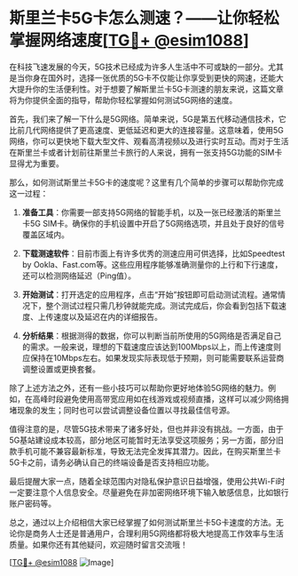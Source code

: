 # 斯里兰卡5G卡怎么测速？——让你轻松掌握网络速度[[TG💪+ @esim1088](https://t.me/s/esim1088)]

在科技飞速发展的今天，5G技术已经成为许多人生活中不可或缺的一部分。尤其是当你身在国外时，选择一张优质的5G卡不仅能让你享受到更快的网速，还能大大提升你的生活便利性。对于想要了解斯里兰卡5G卡测速的朋友来说，这篇文章将为你提供全面的指导，帮助你轻松掌握如何测试5G网络的速度。

首先，我们来了解一下什么是5G网络。简单来说，5G是第五代移动通信技术，它比前几代网络提供了更高速度、更低延迟和更大的连接容量。这意味着，使用5G网络，你可以更快地下载大型文件、观看高清视频以及进行实时互动。而对于生活在斯里兰卡或者计划前往斯里兰卡旅行的人来说，拥有一张支持5G功能的SIM卡显得尤为重要。

那么，如何测试斯里兰卡5G卡的速度呢？这里有几个简单的步骤可以帮助你完成这一过程：

1. **准备工具**：你需要一部支持5G网络的智能手机，以及一张已经激活的斯里兰卡5G SIM卡。确保你的手机设置中开启了5G网络选项，并且处于良好的信号覆盖区域内。

2. **下载测速软件**：目前市面上有许多优秀的测速应用可供选择，比如Speedtest by Ookla、Fast.com等。这些应用程序能够准确测量你的上行和下行速度，还可以检测网络延迟（Ping值）。

3. **开始测试**：打开选定的应用程序，点击“开始”按钮即可启动测试流程。通常情况下，整个测试过程只需几秒钟就能完成。测试完成后，你会看到包括下载速度、上传速度以及延迟在内的详细报告。

4. **分析结果**：根据测得的数据，你可以判断当前所使用的5G网络是否满足自己的需求。一般来说，理想的下载速度应该达到100Mbps以上，而上传速度则应保持在10Mbps左右。如果发现实际表现低于预期，则可能需要联系运营商调整设置或更换套餐。

除了上述方法之外，还有一些小技巧可以帮助你更好地体验5G网络的魅力。例如，在高峰时段避免使用高带宽应用如在线游戏或视频直播，这样可以减少网络拥堵现象的发生；同时也可以尝试调整设备位置以寻找最佳信号源。

值得注意的是，尽管5G技术带来了诸多好处，但也并非没有挑战。一方面，由于5G基站建设成本较高，部分地区可能暂时无法享受这项服务；另一方面，部分旧款手机可能不兼容最新标准，导致无法完全发挥其潜力。因此，在购买斯里兰卡5G卡之前，请务必确认自己的终端设备是否支持相应功能。

最后提醒大家一点，随着全球范围内对隐私保护意识日益增强，使用公共Wi-Fi时一定要注意个人信息安全。尽量避免在非加密网络环境下输入敏感信息，比如银行账户密码等。

总之，通过以上介绍相信大家已经掌握了如何测试斯里兰卡5G卡速度的方法。无论你是商务人士还是普通用户，合理利用5G网络都将极大地提高工作效率与生活质量。如果你还有其他疑问，欢迎随时留言交流哦！

[[TG💪+ @esim1088](https://t.me/s/esim1088) ![Image](https://i.postimg.cc/4NQfJmqS/Snipaste-2025-05-13-00-14-12.png)]
